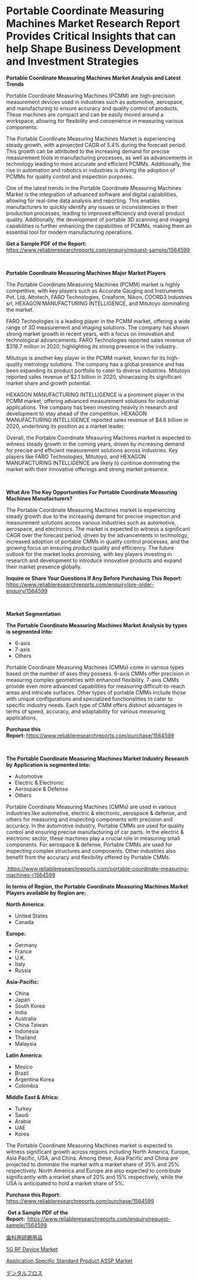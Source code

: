 <p><h1>Portable Coordinate Measuring Machines Market Research Report Provides Critical Insights that can help Shape Business Development and Investment Strategies</h1></p><p><strong>Portable Coordinate Measuring Machines Market Analysis and Latest Trends</strong></p>
<p><p>Portable Coordinate Measuring Machines (PCMM) are high-precision measurement devices used in industries such as automotive, aerospace, and manufacturing to ensure accuracy and quality control of products. These machines are compact and can be easily moved around a workspace, allowing for flexibility and convenience in measuring various components.</p><p>The Portable Coordinate Measuring Machines Market is experiencing steady growth, with a projected CAGR of 5.4% during the forecast period. This growth can be attributed to the increasing demand for precise measurement tools in manufacturing processes, as well as advancements in technology leading to more accurate and efficient PCMMs. Additionally, the rise in automation and robotics in industries is driving the adoption of PCMMs for quality control and inspection purposes.</p><p>One of the latest trends in the Portable Coordinate Measuring Machines Market is the integration of advanced software and digital capabilities, allowing for real-time data analysis and reporting. This enables manufacturers to quickly identify any issues or inconsistencies in their production processes, leading to improved efficiency and overall product quality. Additionally, the development of portable 3D scanning and imaging capabilities is further enhancing the capabilities of PCMMs, making them an essential tool for modern manufacturing operations.</p></p>
<p><strong>Get a Sample PDF of the Report:&nbsp;</strong> <a href="https://www.reliableresearchreports.com/enquiry/request-sample/1564599">https://www.reliableresearchreports.com/enquiry/request-sample/1564599</a></p>
<p>&nbsp;</p>
<p><strong>Portable Coordinate Measuring Machines Major Market Players</strong></p>
<p><p>The Portable Coordinate Measuring Machines (PCMM) market is highly competitive, with key players such as Accurate Gauging and Instruments Pvt. Ltd, Attotech, FARO Technologies, Creaform, Nikon, COORD3 Industries srl, HEXAGON MANUFACTURING INTELLIGENCE, and Mitutoyo dominating the market. </p><p>FARO Technologies is a leading player in the PCMM market, offering a wide range of 3D measurement and imaging solutions. The company has shown strong market growth in recent years, with a focus on innovation and technological advancements. FARO Technologies reported sales revenue of $318.7 million in 2020, highlighting its strong presence in the industry.</p><p>Mitutoyo is another key player in the PCMM market, known for its high-quality metrology solutions. The company has a global presence and has been expanding its product portfolio to cater to diverse industries. Mitutoyo reported sales revenue of $2.1 billion in 2020, showcasing its significant market share and growth potential.</p><p>HEXAGON MANUFACTURING INTELLIGENCE is a prominent player in the PCMM market, offering advanced measurement solutions for industrial applications. The company has been investing heavily in research and development to stay ahead of the competition. HEXAGON MANUFACTURING INTELLIGENCE reported sales revenue of $4.6 billion in 2020, underlining its position as a market leader.</p><p>Overall, the Portable Coordinate Measuring Machines market is expected to witness steady growth in the coming years, driven by increasing demand for precise and efficient measurement solutions across industries. Key players like FARO Technologies, Mitutoyo, and HEXAGON MANUFACTURING INTELLIGENCE are likely to continue dominating the market with their innovative offerings and strong market presence.</p></p>
<p>&nbsp;</p>
<p><strong>What Are The Key Opportunities For Portable Coordinate Measuring Machines Manufacturers?</strong></p>
<p><p>The Portable Coordinate Measuring Machines market is experiencing steady growth due to the increasing demand for precise inspection and measurement solutions across various industries such as automotive, aerospace, and electronics. The market is expected to witness a significant CAGR over the forecast period, driven by the advancements in technology, increased adoption of portable CMMs in quality control processes, and the growing focus on ensuring product quality and efficiency. The future outlook for the market looks promising, with key players investing in research and development to introduce innovative products and expand their market presence globally.</p></p>
<p><strong>Inquire or Share Your Questions If Any Before Purchasing This Report:</strong> <a href="https://www.reliableresearchreports.com/enquiry/pre-order-enquiry/1564599">https://www.reliableresearchreports.com/enquiry/pre-order-enquiry/1564599</a></p>
<p>&nbsp;</p>
<p><strong>Market Segmentation</strong></p>
<p><strong>The Portable Coordinate Measuring Machines Market Analysis by types is segmented into:</strong></p>
<p><ul><li>6-axis</li><li>7-axis</li><li>Others</li></ul></p>
<p><p>Portable Coordinate Measuring Machines (CMMs) come in various types based on the number of axes they possess. 6-axis CMMs offer precision in measuring complex geometries with enhanced flexibility. 7-axis CMMs provide even more advanced capabilities for measuring difficult-to-reach areas and intricate surfaces. Other types of portable CMMs include those with unique configurations and specialized functionalities to cater to specific industry needs. Each type of CMM offers distinct advantages in terms of speed, accuracy, and adaptability for various measuring applications.</p></p>
<p><strong>Purchase this Report:&nbsp;</strong><a href="https://www.reliableresearchreports.com/purchase/1564599">https://www.reliableresearchreports.com/purchase/1564599</a></p>
<p>&nbsp;</p>
<p><strong>The Portable Coordinate Measuring Machines Market Industry Research by Application is segmented into:</strong></p>
<p><ul><li>Automotive</li><li>Electric & Electronic</li><li>Aerospace & Defense</li><li>Others</li></ul></p>
<p><p>Portable Coordinate Measuring Machines (CMMs) are used in various industries like automotive, electric & electronic, aerospace & defense, and others for measuring and inspecting components with precision and accuracy. In the automotive industry, Portable CMMs are used for quality control and ensuring precise manufacturing of car parts. In the electric & electronic sector, these machines play a crucial role in measuring small components. For aerospace & defense, Portable CMMs are used for inspecting complex structures and components. Other industries also benefit from the accuracy and flexibility offered by Portable CMMs.</p></p>
<p><a href="https://www.reliableresearchreports.com/portable-coordinate-measuring-machines-r1564599">&nbsp;https://www.reliableresearchreports.com/portable-coordinate-measuring-machines-r1564599</a></p>
<p><strong>In terms of Region, the Portable Coordinate Measuring Machines Market Players available by Region are:</strong></p>
<p>
    <p> <strong> North America: </strong>
        <ul>
            <li>United States</li>
            <li>Canada</li>
        </ul>
        </p> 
    <p> <strong> Europe: </strong>
        <ul>
            <li>Germany</li>
            <li>France</li>
            <li>U.K.</li>
            <li>Italy</li>
            <li>Russia</li>
        </ul>
        </p> 
    <p> <strong> Asia-Pacific: </strong>
        <ul>
            <li>China</li>
            <li>Japan</li>
            <li>South Korea</li>
            <li>India</li>
            <li>Australia</li>
            <li>China Taiwan</li>
            <li>Indonesia</li>
            <li>Thailand</li>
            <li>Malaysia</li>
        </ul>
        </p> 
    <p> <strong> Latin America: </strong>
        <ul>
            <li>Mexico</li>
            <li>Brazil</li>
            <li>Argentina Korea</li>
            <li>Colombia</li>
        </ul>
        </p> 
    <p> <strong> Middle East & Africa: </strong>
        <ul>
            <li>Turkey</li>
            <li>Saudi</li>
            <li>Arabia</li>
            <li>UAE</li>
            <li>Korea</li>
        </ul>
    </p>
    </p>
<p><p>The Portable Coordinate Measuring Machines market is expected to witness significant growth across regions including North America, Europe, Asia Pacific, USA, and China. Among these, Asia Pacific and China are projected to dominate the market with a market share of 35% and 25% respectively. North America and Europe are also expected to contribute significantly with a market share of 20% and 15% respectively, while the USA is anticipated to hold a market share of 5%.</p></p>
<p><strong>Purchase this Report: </strong><a href="https://www.reliableresearchreports.com/purchase/1564599">https://www.reliableresearchreports.com/purchase/1564599</a></p>
<p>&nbsp;<strong>Get a Sample PDF of the Report:&nbsp;&nbsp;</strong><a href="https://www.reliableresearchreports.com/enquiry/request-sample/1564599">https://www.reliableresearchreports.com/enquiry/request-sample/1564599</a></p>
<p><strong></strong></p>
<p><p><a href="https://github.com/EstaSprer20231/Market-Research-Report-List-1/blob/main/664305827120.md">歯科用研磨用品</a></p><p><a href="https://www.linkedin.com/pulse/5g-rf-device-market-size-outlook-forecast-2024-2031-vector-bureau-2oeyc?trackingId=Drk9JPuOCbcad7%2FvFjRIZA%3D%3D">5G RF Device Market</a></p><p><a href="https://www.linkedin.com/pulse/application-specific-standard-product-assp-market-furnishes-gzcqf?trackingId=wwnu9xb7alKtHwGUBMaIvQ%3D%3D">Application Specific Standard Product ASSP Market</a></p><p><a href="https://github.com/vlcostes/Market-Research-Report-List-1/blob/main/819583827119.md">デンタルフロス</a></p></p>